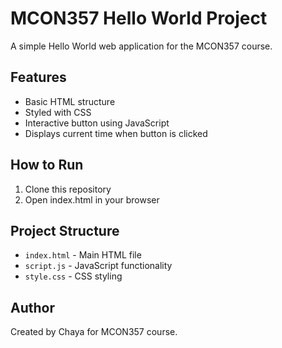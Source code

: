 # MCON357 Hello World Project

A simple Hello World web application for the MCON357 course.

## Features

- Basic HTML structure
- Styled with CSS
- Interactive button using JavaScript
- Displays current time when button is clicked

## How to Run

1. Clone this repository
2. Open index.html in your browser

## Project Structure

- `index.html` - Main HTML file
- `script.js` - JavaScript functionality
- `style.css` - CSS styling

## Author

Created by Chaya for MCON357 course.
